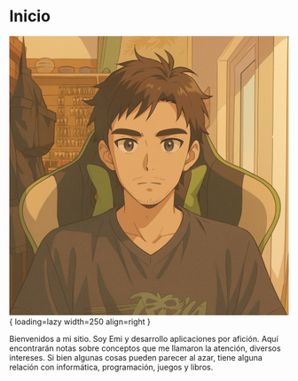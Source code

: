 # Inicio
![emi.png](/es/assets/images/emi.png){ loading=lazy width=250 align=right }

Bienvenidos a mi sitio. Soy Emi y desarrollo aplicaciones por afición. Aquí encontrarán notas sobre conceptos que me llamaron la atención, diversos intereses. Si bien algunas cosas pueden parecer al azar, tiene alguna relación con informática, programación, juegos y libros.